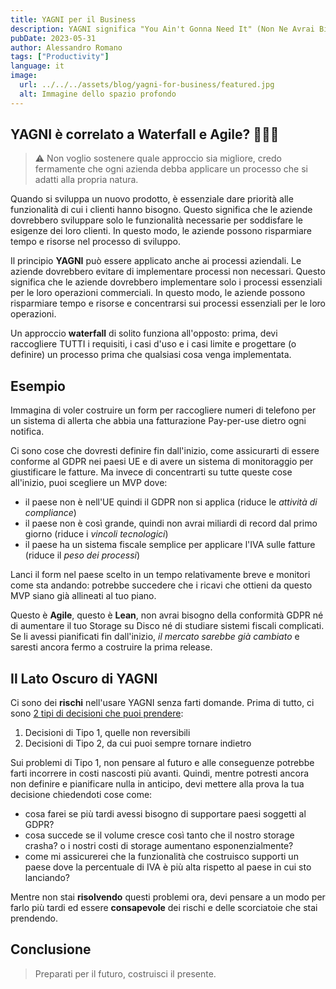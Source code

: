 ```yaml
---
title: YAGNI per il Business
description: YAGNI significa "You Ain't Gonna Need It" (Non Ne Avrai Bisogno). È un principio dell'Extreme Programming (XP) che suggerisce di non implementare una funzionalità finché non è necessaria. È uno strumento essenziale per evitare sprechi di tempo e risorse che può essere applicato anche in ambiti diversi dallo Sviluppo Software.
pubDate: 2023-05-31
author: Alessandro Romano
tags: ["Productivity"]
language: it
image:
  url: ../../../assets/blog/yagni-for-business/featured.jpg
  alt: Immagine dello spazio profondo
---
```


## YAGNI è correlato a Waterfall e Agile? 🌊🏃🏻

> ⚠️ Non voglio sostenere quale approccio sia migliore, credo fermamente che ogni azienda debba applicare un processo che si adatti alla propria natura.

Quando si sviluppa un nuovo prodotto, è essenziale dare priorità alle funzionalità di cui i clienti hanno bisogno. Questo significa che le aziende dovrebbero sviluppare solo le funzionalità necessarie per soddisfare le esigenze dei loro clienti. In questo modo, le aziende possono risparmiare tempo e risorse nel processo di sviluppo.

Il principio **YAGNI** può essere applicato anche ai processi aziendali. Le aziende dovrebbero evitare di implementare processi non necessari. Questo significa che le aziende dovrebbero implementare solo i processi essenziali per le loro operazioni commerciali. In questo modo, le aziende possono risparmiare tempo e risorse e concentrarsi sui processi essenziali per le loro operazioni.

Un approccio **waterfall** di solito funziona all'opposto: prima, devi raccogliere TUTTI i requisiti, i casi d'uso e i casi limite e progettare (o definire) un processo prima che qualsiasi cosa venga implementata.

## Esempio

Immagina di voler costruire un form per raccogliere numeri di telefono per un sistema di allerta che abbia una fatturazione Pay-per-use dietro ogni notifica.

Ci sono cose che dovresti definire fin dall'inizio, come assicurarti di essere conforme al GDPR nei paesi UE e di avere un sistema di monitoraggio per giustificare le fatture. Ma invece di concentrarti su tutte queste cose all'inizio, puoi scegliere un MVP dove:

- il paese non è nell'UE quindi il GDPR non si applica (riduce le _attività di compliance_)
- il paese non è così grande, quindi non avrai miliardi di record dal primo giorno (riduce i _vincoli tecnologici_)
- il paese ha un sistema fiscale semplice per applicare l'IVA sulle fatture (riduce il _peso dei processi_)

Lanci il form nel paese scelto in un tempo relativamente breve e monitori come sta andando: potrebbe succedere che i ricavi che ottieni da questo MVP siano già allineati al tuo piano.

Questo è **Agile**, questo è **Lean**, non avrai bisogno della conformità GDPR né di aumentare il tuo Storage su Disco né di studiare sistemi fiscali complicati. Se li avessi pianificati fin dall'inizio, _il mercato sarebbe già cambiato_ e saresti ancora fermo a costruire la prima release.

## Il Lato Oscuro di YAGNI

Ci sono dei **rischi** nell'usare YAGNI senza farti domande. Prima di tutto, ci sono [2 tipi di decisioni che puoi prendere](https://www.businessinsider.com/jeff-bezos-on-type-1-and-type-2-decisions-2016-4?r=US&IR=T):

1. Decisioni di Tipo 1, quelle non reversibili
2. Decisioni di Tipo 2, da cui puoi sempre tornare indietro

Sui problemi di Tipo 1, non pensare al futuro e alle conseguenze potrebbe farti incorrere in costi nascosti più avanti. Quindi, mentre potresti ancora non definire e pianificare nulla in anticipo, devi mettere alla prova la tua decisione chiedendoti cose come:

- cosa farei se più tardi avessi bisogno di supportare paesi soggetti al GDPR?
- cosa succede se il volume cresce così tanto che il nostro storage crasha? o i nostri costi di storage aumentano esponenzialmente?
- come mi assicurerei che la funzionalità che costruisco supporti un paese dove la percentuale di IVA è più alta rispetto al paese in cui sto lanciando?

Mentre non stai **risolvendo** questi problemi ora, devi pensare a un modo per farlo più tardi ed essere **consapevole** dei rischi e delle scorciatoie che stai prendendo.

## Conclusione

> Preparati per il futuro, costruisci il presente.
